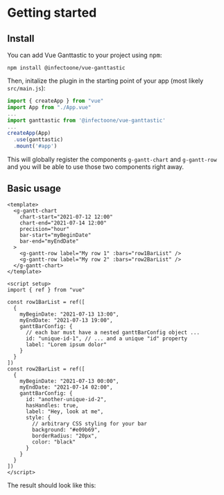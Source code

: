 # Getting started

## Install

You can add Vue Ganttastic to your project using <kbd>npm</kbd>:

```
npm install @infectoone/vue-ganttastic
```

Then, initalize the plugin in the starting point of your app (most likely `src/main.js`):

```javascript
import { createApp } from "vue"
import App from "./App.vue"
...
import ganttastic from '@infectoone/vue-ganttastic'
...
createApp(App)
  .use(ganttastic)
  .mount('#app')
```

This will globally register the components `g-gantt-chart` and `g-gantt-row` and you will be able to use those two components right away.

## Basic usage

```vue
<template>
  <g-gantt-chart
    chart-start="2021-07-12 12:00"
    chart-end="2021-07-14 12:00"
    precision="hour"
    bar-start="myBeginDate"
    bar-end="myEndDate"
  >
    <g-gantt-row label="My row 1" :bars="row1BarList" />
    <g-gantt-row label="My row 2" :bars="row2BarList" />
  </g-gantt-chart>
</template>

<script setup>
import { ref } from "vue"

const row1BarList = ref([
  {
    myBeginDate: "2021-07-13 13:00",
    myEndDate: "2021-07-13 19:00",
    ganttBarConfig: {
      // each bar must have a nested ganttBarConfig object ...
      id: "unique-id-1", // ... and a unique "id" property
      label: "Lorem ipsum dolor"
    }
  }
])
const row2BarList = ref([
  {
    myBeginDate: "2021-07-13 00:00",
    myEndDate: "2021-07-14 02:00",
    ganttBarConfig: {
      id: "another-unique-id-2",
      hasHandles: true,
      label: "Hey, look at me",
      style: {
        // arbitrary CSS styling for your bar
        background: "#e09b69",
        borderRadius: "20px",
        color: "black"
      }
    }
  }
])
</script>
```

The result should look like this:  
<g-gantt-chart chart-start="2021-07-12 12:00" chart-end="2021-07-14 12:00" precision="hour" width="100%" bar-start="myBeginDate" bar-end="myEndDate"> <g-gantt-row label="My row 1" :bars="row1BarList"/>
<g-gantt-row label="My row 2" :bars="row2BarList"/>
</g-gantt-chart>

<script setup>

import { ref } from "vue"

const row1BarList = ref([
  {
    myBeginDate: "2021-07-13 13:00",
    myEndDate: "2021-07-13 19:00",
    ganttBarConfig: {    // each bar must have a nested ganttBarConfig object ...
      id: "unique-id-1", // ... and a unique "id" property
      label: "Lorem ipsum dolor"
    }
  }
])
const row2BarList = ref([
  {
    myBeginDate: "2021-07-13 00:00",
    myEndDate: "2021-07-14 02:00",
    ganttBarConfig: {
      id: "another-unique-id-2",
      hasHandles: true,
      label: "Hey, look at me",
      style: {     
        // arbitrary CSS styling for your bar
        background: "#e09b69",
        borderRadius: "20px",
        color: "#000000"
      },
      class: "foo" // you can also add CSS classes to your bars!
    }
  }
])
</script>
